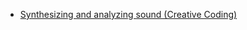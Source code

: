 * [Synthesizing and analyzing sound (Creative Coding)](https://creative-coding.decontextualize.com/synthesizing-analyzing-sound/) 
